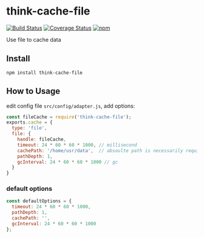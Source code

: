 # think-cache-file
[![Build Status](https://travis-ci.org/thinkjs/think-cache-file.svg?branch=master)](https://travis-ci.org/thinkjs/think-cache-file)
[![Coverage Status](https://coveralls.io/repos/github/thinkjs/think-cache-file/badge.svg?branch=master)](https://coveralls.io/github/thinkjs/think-cache-file?branch=master)
[![npm](https://img.shields.io/npm/v/think-cache-file.svg?style=flat-square)](https://www.npmjs.com/package/think-cache-file)

Use file to cache data

## Install

```
npm install think-cache-file
```


## How to Usage

edit config file `src/config/adapter.js`, add options:

```js
const fileCache = require('think-cache-file');
exports.cache = {
  type: 'file',
  file: {
    handle: fileCache,
    timeout: 24 * 60 * 60 * 1000, // millisecond
    cachePath: '/home/usr/data',  // absoulte path is necessarily required
    pathDepth: 1,
    gcInterval: 24 * 60 * 60 * 1000 // gc
  }
}
```


### default options

```js
const defaultOptions = {
  timeout: 24 * 60 * 60 * 1000,
  pathDepth: 1,
  cachePath: '',
  gcInterval: 24 * 60 * 60 * 1000
};

